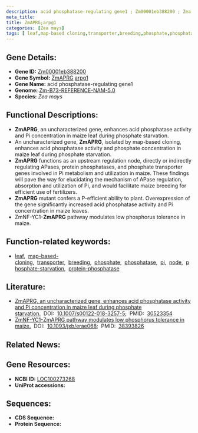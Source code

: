 ```yaml
---
description: acid phosphatase-regulating gene1 ; Zm00001eb388200 ; Zea mays
meta_title:
title: ZmAPRG;arpg1
categories: [Zea mays]
tags: [ leaf,map-based cloning,transporter,breeding,phosphate,phosphatase,pi,node,phosphate starvation,protein phosphatase ]
---
```


## Gene Details:
- **Gene ID:**	[Zm00001eb388200](https://www.maizegdb.org/gene_center/gene/Zm00001eb388200)
- **Gene Symbol:** <u>ZmAPRG</u>&nbsp;<u>arpg1</u>
- **Gene Name:** acid phosphatase-regulating gene1
- **Genome:** [Zm-B73-REFERENCE-NAM-5.0](https://www.maizegdb.org/genome/assembly/Zm-B73-REFERENCE-NAM-5.0)
- **Species:** *Zea mays*

## Functional Descriptions:
   - **ZmAPRG**, an uncharacterized gene, enhances acid phosphatase activity and Pi concentration in maize leaf during phosphate starvation.
   - An uncharacterized gene, **ZmAPRG**, isolated by map-based cloning, enhances acid phosphatase activity and phosphate concentration in maize leaf during phosphate starvation.
   - **ZmAPRG** functions as an upstream regulation node, directly or indirectly regulating APases, protein phosphatases, and phosphate transporter genes involved in Pi metabolism and utilization in maize. These findings will pave the way for elucidating the mechanism of APase regulation, absorption and utilization of Pi, and would facilitate maize breeding for efficient use of fertilizers.
   - **ZmAPRG** mutant confers a P-efficient ability to plant. Overexpression of the gene significantly increased acid phosphatase activity and Pi concentration in maize leaves.
   - ZmNF-YC1-**ZmAPRG** pathway modulates low phosphorus tolerance in maize.
## Function-related keywords:
- [leaf](/tags/leaf/),&nbsp;&nbsp;[map-based-cloning](/tags/map-based-cloning/),&nbsp;&nbsp;[transporter](/tags/transporter/),&nbsp;&nbsp;[breeding](/tags/breeding/),&nbsp;&nbsp;[phosphate](/tags/phosphate/),&nbsp;&nbsp;[phosphatase](/tags/phosphatase/),&nbsp;&nbsp;[pi](/tags/pi/),&nbsp;&nbsp;[node](/tags/node/),&nbsp;&nbsp;[phosphate-starvation](/tags/phosphate-starvation/),&nbsp;&nbsp;[protein-phosphatase](/tags/protein-phosphatase/)

## Literature:
   - [ZmAPRG, an uncharacterized gene, enhances acid phosphatase activity and Pi concentration in maize leaf during phosphate starvation.]( https://link.springer.com/article/10.1007/s00122-018-3257-5)&nbsp;&nbsp;DOI:&nbsp;&nbsp;[10.1007/s00122-018-3257-5](https://link.springer.com/article/10.1007/s00122-018-3257-5);&nbsp;&nbsp;PMID:&nbsp;&nbsp;[30523354](https://pubmed.ncbi.nlm.nih.gov/30523354/)
   - [ZmNF-YC1-ZmAPRG pathway modulates low phosphorus tolerance in maize.](https://doi.org/jxb/erae068)&nbsp;&nbsp;DOI:&nbsp;&nbsp;[10.1093/jxb/erae068]( https://doi.org/jxb/erae068);&nbsp;&nbsp;PMID:&nbsp;&nbsp;[38393826](https://pubmed.ncbi.nlm.nih.gov/38393826/)

## Related News:

## Gene Resources:
- **NCBI ID:**  [LOC100273268](https://www.ncbi.nlm.nih.gov/gene/?term=LOC100273268)
- **UniProt accessions:** [](https://www.uniprot.org/uniprotkb//entry)



## Sequences:
- **CDS Sequence:**
- **Protein Sequence:**
